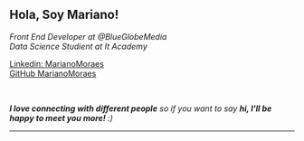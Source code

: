 <h2> Hola, Soy Mariano! </h2>

<p><em>Front End Developer at @BlueGlobeMedia </br> Data Science Studient at It Academy </em></p>

[Linkedin: MarianoMoraes](https://www.linkedin.com/in/mariano-moraes/) </br>
[GitHub MarianoMoraes](https://github.com/MarianoMoraes)

</br>

 <em><b>I love connecting with different people</b> so if you want to say <b>hi, I'll be happy to meet you more!</b> :)</em>

---
